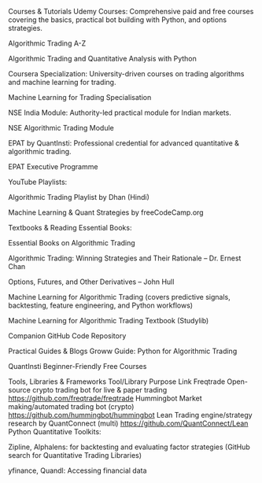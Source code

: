 Courses & Tutorials
Udemy Courses: Comprehensive paid and free courses covering the basics, practical bot building with Python, and options strategies.

Algorithmic Trading A-Z

Algorithmic Trading and Quantitative Analysis with Python

Coursera Specialization: University-driven courses on trading algorithms and machine learning for trading.

Machine Learning for Trading Specialisation

NSE India Module: Authority-led practical module for Indian markets.

NSE Algorithmic Trading Module

EPAT by QuantInsti: Professional credential for advanced quantitative & algorithmic trading.

EPAT Executive Programme

YouTube Playlists:

Algorithmic Trading Playlist by Dhan (Hindi)

Machine Learning & Quant Strategies by freeCodeCamp.org

Textbooks & Reading
Essential Books:

Essential Books on Algorithmic Trading

Algorithmic Trading: Winning Strategies and Their Rationale – Dr. Ernest Chan

Options, Futures, and Other Derivatives – John Hull

Machine Learning for Algorithmic Trading (covers predictive signals, backtesting, feature engineering, and Python workflows)

Machine Learning for Algorithmic Trading Textbook (Studylib)

Companion GitHub Code Repository

Practical Guides & Blogs
Groww Guide: Python for Algorithmic Trading

QuantInsti Beginner-Friendly Free Courses

Tools, Libraries & Frameworks
Tool/Library	Purpose	Link
Freqtrade	Open-source crypto trading bot for live & paper trading	https://github.com/freqtrade/freqtrade
Hummingbot	Market making/automated trading bot (crypto)	https://github.com/hummingbot/hummingbot
Lean	Trading engine/strategy research by QuantConnect (multi)	https://github.com/QuantConnect/Lean
Python Quantitative Toolkits:

Zipline, Alphalens: for backtesting and evaluating factor strategies (GitHub search for Quantitative Trading Libraries)

yfinance, Quandl: Accessing financial data

